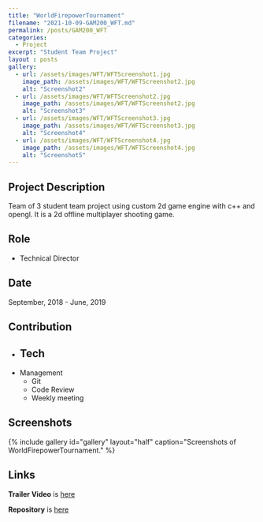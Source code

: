 ```yaml
---
title: "WorldFirepowerTournament"
filename: "2021-10-09-GAM200_WFT.md"
permalink: /posts/GAM200_WFT
categories:
  - Project
excerpt: "Student Team Project"
layout : posts
gallery:
  - url: /assets/images/WFT/WFTScreenshot1.jpg
    image_path: /assets/images/WFT/WFTScreenshot2.jpg
    alt: "Screenshot2"
  - url: /assets/images/WFT/WFTScreenshot2.jpg
    image_path: /assets/images/WFT/WFTScreenshot2.jpg
    alt: "Screenshot3"
  - url: /assets/images/WFT/WFTScreenshot3.jpg
    image_path: /assets/images/WFT/WFTScreenshot3.jpg
    alt: "Screenshot4"
  - url: /assets/images/WFT/WFTScreenshot4.jpg
    image_path: /assets/images/WFT/WFTScreenshot4.jpg
    alt: "Screenshot5"
---
```


## Project Description

Team of 3 student team project using custom 2d game engine with c++ and opengl. It is a 2d offline multiplayer shooting game.

## Role

- Technical Director

## Date

September, 2018 - June, 2019

## Contribution

- Tech
  - 
- Management
  - Git
  - Code Review
  - Weekly meeting

## Screenshots
{% include gallery id="gallery" layout="half" caption="Screenshots of WorldFirepowerTournament." %}

## Links
**Trailer Video** is [here](https://youtu.be/2qsmy6uuC28)

**Repository** is [here](https://bitbucket.org/team_baeksook/baeksook/src/master/)